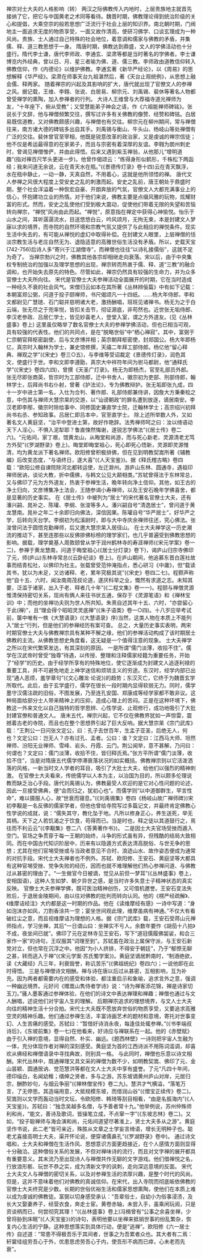 禅宗对士大夫的人格影响（转）
  两汉之际佛教传入内地时，上层贵族地主就首先接纳了它，把它与中国黄老之术同等看待。魏晋时期，佛教理论得到统治阶级的关心和提倡，大乘空宗的般若思想广泛流行于社会上层的知识界。南北朝时期，门阀地主一面追求无度的物质享受，一面又故作清高，使研习佛学、口谈玄理成为一种风尚。贵族、士人通过自己特殊的社会地位，着意调和儒家与佛教的矛盾，并集儒、释、道三教思想于一身。   隋唐时期，佛教达到鼎盛，文人的学佛活动也十分盛行。隋代李士谦，唐代李师政、李通玄、梁肃等都是当时著名的学佛者。李士谦博览内外经典，曾以日、月、星三者喻为佛、道、儒三教。李师政由道教信仰转入佛教信仰，作《内德论》以维护佛教。李通玄著《新华严经论》，以《周易》的思想解释《华严经》。梁肃在师事天台九祖湛然后，著《天台止观统例》，从思想上融会儒、释两家。   随着禅宗的兴起及其影响的扩大，唐代就出现了官僚文人的参禅之风。据记载，王维、李翱、张说、白居易、柳宗元、刘禹锡、裴休等著名人物都曾受禅学的熏陶，加入参禅者的行列。   大诗人王维曾与大荐福寺道光禅师为友，“十年座下，俯从受教”；又受慧能弟子神会之请，作《六祖能禅师碑铭》。张说长于文辞，他与禅僧频繁交往，撰写过许多有关佛教的像赞、经赞和碑铭。白居易既信道教，又对佛教颇感兴趣，与禅僧也有交往。柳宗元在柳州期间，常与禅僧往来，南方诸大德的碑铭多出自其手。刘禹锡与衡山、牛头山、杨岐山等处禅僧有广泛的交往。裴休曾官至宰相，他既是锐意改革的政治家，又是虔诚的禅宗信徒；他不仅是希运最得意的在家弟子，而且与宗密有着深厚的友谊。李翱为朗州刺史时，曾谒见禅僧惟俨，并由此得悟。后来又遇到紫玉禅翁，从他那儿“增明道趣”(指对禅百尺竿头更进一步)。他曾作偈颂云：“练得身形似鹤形，千株松下两函经；我来问道无余说，云在青天水在瓶。”(《景德传灯录》卷十四)云在青天飘浮，水在瓶中静止，一动一静，天真自然，不用着心，这就是他所领悟的禅。   唐代文人参禅之风很大程度上受安史之乱的刺激而起。安史之乱前，唐王朝处于鼎盛时期，整个社会洋溢着一种恢宏自豪、开朗奔放的气氛，官僚文人大都充满事业上的信心，怀抱建功立业的热情。对于他们来说，佛教主要是点缀风雅的玩物，炫耀财富的形式。然而，安史之乱使他们受到极大震动，促使他们带着无限的失望和苦恼转向禅宗，“禅悦”风尚由此而起。“禅悦”，原意指在禅定中获得心神愉悦。怡乐于山水之间，耳听潺潺流水，目送悠悠白云，吟风颂月，无拘无束，本是封建文人梦寐以求的境界，而寺院的自然环境和宗教气氛又提供了与此相应的禅悦条件。现实生活中失去的，有可能从禅悦的虚幻中取得补偿。在封建文人眼里，上层禅僧的恬淡宗教生活与老庄自然无为、退隐适意的高雅世俗生活没有矛盾。所以，史载天宝(742-756)后诗人多“寄兴于江湖僧寺”，而禅僧也往往“以诗礼接儒俗”，这就不足为奇了。   当禅宗勃兴之时，佛教其他各宗却相继走向衰落。宋以后，由于中央集权专制统治的加强以及理学思想的出现，禅宗转而热衷于儒、释、道“三教”的融合调和，也开始失去原先的特色。尽管如此，禅宗仍然具有较强的生命力，并为众多官僚士大夫所向往。   宋代是官僚士大夫参禅活动全面展开的时期，它在当时造成一种经久不衰的社会风气。宋僧归云如本在其所著《丛林辨佞篇》中有如下记载：   本朝富郑公弼，问道于投子颐禅师，书尺偈颂凡一十四纸。……杨大年侍郎，李和文都尉见广慧琏、石门聪并慈明诸大老，激扬酬唱，班班见诸禅书。杨无为之于白云端，张无尽之于兜率悦，皆扣关击节，彻证源底，非苟然也。近世张无垢侍郎、李汉老参政、吕居仁学士，皆见妙喜老人，登堂入室，谓之方外道友。(见《丛林盛事》卷上)   这里虽仅略举了数名官僚士大夫的参禅学佛活动，但也已相当可观，具有较强的代表性。他们的共同点，是在“脱略世俗”中“栖心禅寂”。其中，富弼于仁宗朝官拜枢密副使，后与文彦博并相；英宗朝拜枢密使，封郑国公。杨大年即杨亿，真宗时入翰林为学士，兼史馆修撰，天禧二年拜工部侍郎。杨亿他“留心释典、禅观之学”(《宋史》卷三○五)，与李维等受诏裁定《景德传灯录》，润色其文，使盛行于世。李和文即李遵勖，真宗大中祥符年间为驸马都尉，他“通释氏学”(《宋史》卷四六四)，曾撰《天圣广灯录》。杨无为即杨杰，官至礼部员外郎。张无尽即张商英，哲宗时为工部侍郎，迁中书舍人，徽宗初为吏部、刑部侍郎，翰林学士，后拜尚书右仆射，曾著《护法论》，专为佛教辩护。张无垢即张九成，四十一岁中进士第一名，入仕为佥判、著作郎、礼部侍郎兼侍讲，因詹大方秉秦桧之意，中伤其与禅师大慧宗杲的交游，以“讪谤朝政”的罪名遭到放逐，谪居南安。李汉老即李邴，徽宗时除给事中、同修国史兼直学士院，迁翰林学士；高宗绍兴初拜尚书右丞、参知政事。吕居仁即吕本中，官至直学士。   除上述所举数人外，又如著名文人黄庭坚，“治平中登进士第，故好作艳辞。法秀禅师呵之曰：汝以绮语动天下人淫心，不惧入泥犁耶？鲁直悚然悔谢，遂锐志学佛法”(《居士传》卷二六)。“元佑间，家丁艰，馆黄龙山，从晦堂和尚游，而与死心新老、灵源清老尤笃方外契”(《罗湖野录》卷上)。晦堂即晦堂祖心，死心即死心悟新，灵源即灵源惟清，均为黄龙派下著名禅师。欧阳修曾积极排佛，但在见到明教契嵩所著《辅教编》后改变态度，“与语终日，遂大喜”(《人天宝鉴》)。据《释氏稽古略》卷四载：“欧阳公修自谏院除河北都转运使，左迁滁州。游庐山东林、圆通寺，遇祖印禅师居讷，谈论大教，折中儒佛，与韩文公见大颠相类。”苏轼曾得法于东林常总，又与佛印了元为方外道友，热衷于参禅生活，晚年转向净土信仰。其他，如王古的净土归向，文彦博集净土法会，王随参谒小寿禅师，以及王安石晚年学佛喜舍，都是显著的历史事实。   在《居士传》中被列为“居士”的宋代著名官僚士大夫，还有潘兴嗣、晁补之、陈瓘、李纲、张浚等多人。潘兴嗣自号“清逸居士”，曾问道于黄龙慧南。晁补之年二十余即归向佛法，深信因果。陈瓘自号“华严居士”，好华严之学，后转向天台学。李纲初为松溪尉时，即与大中寺庆余禅师往还，究心佛法。张浚曾问法于圆悟克勤禅师，后又邀大慧宗杲入居径山。   在士大夫禅学这一历史潮流的推动下，甚至连那些以反佛排佛标榜的理学家们，也几乎普遍受到佛教思想的影响。据载，理学奠基人周敦颐曾从学于润州鹤林寺的寿涯禅师(《宋元学案》卷一二)，参禅于黄龙慧南，问道于晦堂祖心(《居士分灯录》卷下)，谒庐山归宗寺佛印了元，师(庐山)东林寺常总(《云卧纪谈》卷上)。在庐山期间，他追慕东晋白莲社故事而结青松社，以佛印为社主。张载曾受范仲淹指点，悉心研习《中庸》，但“载读其书，犹以为未足，又访诸释、老，累年究极其说”(《宋史》卷四二七)。程颢声称他“自十五、六时，闻汝南周茂叔论道，遂厌科举之业，慨然有求道之志。未知其要，泛滥于诸家，出入于老、释者几十年”(《二程文集》卷一一)。程颐与禅僧灵源惟清保持密切关系，现尚有俩人来往书状五通，保存于《灵源笔语》和《禅林宝训》中；而他的坐禅功夫则为世人所共知。朱熹自述其年十五、六时，“亦尝留心于此(禅)”，且“理会得个昭昭灵灵底禅”(《朱子语类》卷一○四)。十八岁应举考试前，箧中唯有一帙《大慧语录》(《大慧语录》序)当然，这类人物在本质上不能列入“居士”行列，但是他们的参禅经历有案可查。   总之，大量历史事实表明，两宋时期官僚士大夫与佛教禅宗具有某种不解之缘，他们的参禅活动构成了该时期居士佛教的主流。从佛教思想史角度看，这无疑是一个值得注意的现象。   士大夫禅学之所以在宋代繁荣发达，有其深刻的原因。  一是所谓“儒门淡薄，收拾不住”。儒学在汉武帝时曾受“独尊”待遇，以传授、整理和注释儒家经籍为重要任务，开始了“经学”的历史。由于经学所享有的特殊地位，使它逐渐成为封建文人追逐利禄的重要工具，并不可避免地走上神学迷信和烦琐主义的穷途。东汉时，经学内部已出现“通人恶烦，羞学章句”(《文心雕龙·论说》)的趋势；东汉灭亡，它终于为魏晋玄学所取代。此后，由于玄学盛行，儒学在很长一段时期内显得软弱无力。同时，儒学墨守汉儒注疏的旧俗，不图发展，乃至连孔安国、郑康成等经学家都不敢非议。这种局面给部分士人带来精神上的压抑，造成心理上的苦闷。正是在这种环境下，佛教这一外来文化以自己独特的哲学思辨、心性学说、止观修行，成功地吸引了大批封建官僚和普通文人。   唐末五代，禅宗兴起，它不仅在佛教界犹如一声惊雷，震撼着古老的寺院，而且也在整个思想界引起了巨大反响。据大慧宗杲《宗门武库》载：“王荆公一日问张文定公，曰：孔子去世百年，生孟子亚圣，后绝无人，何也？文定公曰：岂无人？亦有过孔、孟者。公曰：谁？文定曰：江西马大师、坦然禅师、汾阳无业禅师、雪峰、岩头、丹霞、云门。荆公闻举，意不甚解，乃问曰：何谓也？文定曰：儒门淡薄，收拾不住，皆归释氏焉。”张方平所谓“儒门淡薄，收拾不住”，当是对隋唐五代儒学停滞衰落状况的如实概括。佛教禅宗则以它活泼洒落的风格，一新当时文人学者的耳目，吸引了大批士大夫，给他们以强烈的精神刺激。   在官僚士大夫看来，传统儒学以人本为主，以治国为目的，所以颇多伦理说教而缺乏治心手段。唐代刘禹锡认为，佛教最受人欢迎的是它对心性问题的论述，因此一旦接受佛典，便“会而归之，犹初心也”。而儒学则“以中道御群生，罕言性命”，难以摄服人心，故“世衰而寝息。”(《刘禹锡集》卷四《杨岐山故广禅师碑》)宋初李觏是一名反佛的儒家学者，但他也曾给寺院写过多篇记文，并最终肯定佛教心性学说的成就，说：“儒失其守，教化坠于地。凡所以修身正心，养生送死，举无其柄。天下之人若饥渴之于饮食，苟得而已。当是时也，释之徒以其道鼓行之，焉往而不利云云”(《李觏集》卷二八《答黄著作书》)。   二是因士大夫官场受挫而遁入空门。官场之争贯穿于每一王朝的始终，斗争的形式虽有异，但残酷的结局大致相同。而在中国古代知识阶层中，历来有以隐遁方式表达清高脱俗、与世无争的思想；尤其在他们官埸受挫或与当政者意见不合时，浪迹山水、故作姿态便成为通常的对抗手段。宋代士大夫禅者也不例外。苏轼、欧阳修、王安石、黄庭坚等大都具有这种官埸受挫、党争失败的经历，因而也就不难理解他们热心参禅问道、与佛教过从甚密的理由了。“一生做官今日被谪，觉见从前但一梦耳”(《丛林盛事》卷上，安相国语)，这种人生如梦、朝夕异世之感，是当时许多失意士子精神状态的真实反映。   官僚士大夫参禅学佛，既可医治精神创伤，又可借机邀誉。王安石变法失败后，于退居金陵期间，由以往对佛教的批判而转向认同。他的《楞严经疏解》、《维摩诘经注》大约都是这一时期的作品。他在《读维摩经有感》一诗中写道：“身如泡沫亦如风，刀割香涂共一空；宴坐世间观此理，维摩虽病有神通。”不仅大有看破红尘之意，而且视维摩诘为理想的人格。据《宗门武库》载，王安石受蒋山元禅师指点，学习坐禅，其后“一日谓山曰：坐禅实不亏人。余数年要作《胡茄十八拍》不成，夜坐间已就”。佛印了元在定林寺见王安石，写下“道冠儒履佛袈裟，和合三家作一家”的诗句，王叹服其“词理至到”。苏轼虽在政治上属保守派，与王安石新党对立，但也常在沉浮之中。他因“为小人挤排，不得安于朝廷”，乃于“郁憏无聊之甚，转而逃入于禅”(《宋元学案·苏氏蜀学案》)。黄庭坚谪居黔南时，“制酒绝欲，读《大藏经》凡三年，利衰毁誉，称讥苦乐”(《佛祖统纪》卷四六)；一说他即在此时得悟。   三是与禅僧诗文相酬。禅与诗在唐以后过从甚密，互相影响，互为补充。因为两者都需要内在的感受和体验，都注重启示和象喻，追求言外之意，强调一种幽远境界。元好问《赠嵩山隽侍者学诗》说：“诗为禅客添花锦，禅是诗家切玉刀。”骚人墨客通过参禅体验，在他们的诗文中表达禅理和禅趣；禅僧也通过与文人酬唱，述说他们对宇宙人生的理解。   后期禅宗追求的理想境界，与文人士大夫向往的精神生活十分合拍。宋代士大夫既不愿放弃世俗的物质享受，又要追求高雅空灵的精神乐趣。他们通过参禅生活，丰富诗画艺术的题材和意境，寄托对世事变幻、人生苦痛的感受。苏轼曰：“暂借好诗消永夜，每逢佳处辄参禅。”(《书李端叔诗后》，《东坡前集》卷一七)在他看来，好诗应与禅联系在一起。他的《赤壁赋》由于引入禅的意境，显得自然、朴实、幽远。《题西林壁》一诗则把宇宙人生融为一体，充分体现作者对禅的深刻感受。黄庭坚为首的江西诗派不用陈词滥调，却喜欢从佛经和禅僧语录中寻找典故，则别具一格。   与此同时，禅僧也乐意以诗文相酬。宋代丛林中，既通禅理又具文采的禅僧为数不少，如明教契嵩、佛印了元、金山昙颖、圆通居讷、觉范慧洪等都在文人士大夫中享有盛誉。了元“凡四十年间，德印缁白，名闻幼稚；缙绅之贤者，多与之游。苏东坡谪黄州庐山对岸，元居归宗，酬酢妙句，与烟云争丽”(《禅林僧宝传》卷二九)。慧洪才气横溢，“落笔万言，了无停思。其造端用意，大抵规模东坡，而借润山谷”(《僧宝正续传》卷二)。契嵩则以文学而轰动当时文坛，令欧阳修、韩琦等刮目相看，“由是名振海内”(《人天宝鉴》)。苏轼曰：“独念吴越多名僧，与予善者常十九。”他举例说，苏州仲殊师利和尚，“能文，善诗及歌词，皆操笔立成，不点窜一字”(《东坡志林》卷二)。又如，“投子聪禅师与海会演和尚，元佑间道望尽著淮上，贤士大夫多从之游”。黄庭坚作书说，此二老“皆可亲近，殊胜从文章之士学妄言绮语，增长无明种子也。聪老尤喜接高明士大夫，渠开怀论说，便穿诸儒鼻孔”(《罗湖野录》卷中)。   通过诗文唱和，士大夫和禅僧在生活作风、思想意识方面更趋接近，在个人感情方面则显得十分融洽。这种僧俗关系的发展，不但对禅味诗的流行，而且对文字禅的展开都具有重要意义。其末流乃至出现诗人与禅僧共作无聊的文字游戏。他们借禅悦之名，行放浪形骸、玩世不恭之实，成为清新文字的讽刺，走向深远意境的反面。   宋代士大夫文人与禅僧的密切关系，以及对参禅生活的浓厚兴趣，是整个时代的风尚。但是，这并不意味着他们对佛教的真诚信仰。在宋代，出入寺院而彻底皈依佛教的官僚士大夫终究是少数。长期的世俗优裕生活和儒家思想熏陶，使他们在本质上难以成为虔诚的佛教徒。富弼以切身感受承认：“吾辈俗士，自幼小为俗事浸渍，及长大又娶妻养子，经营衣食，奔走士宦。黄卷赤轴，未尝入手，虽乘闲玩阅，只是资谈柄而已，何尝彻究其理！”(《丛林盛事》卷上)冯楫曾有“公事之余喜坐禅，少曾将胁到床眠”(《人天宝鉴》)的诗句，表明他要以坐禅来抵销世事的纷乱繁杂，恢复内心生活的宁静。这种思想落实到具体行动，便是“逃禅”。欧阳修《六一居士传》自述道：“常患不得极吾乐于其间者，世事之为吾累者众也。其大者有二焉：轩裳珪组劳吾心于外，优患思虑劳吾心于内，使吾形不病而已瘁，心未老而先衰”。
